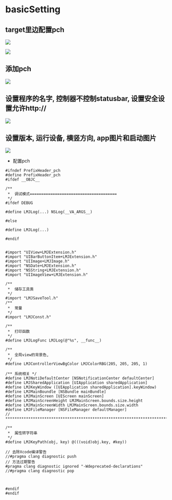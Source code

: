 # basicSetting

## target里边配置pch

![](file:///Users/apple/Desktop/Library/LibrarypPictures/RunNet/0722-0807百思不得姐/Snip20160731_7.png)

![](file:///Users/apple/Desktop/Library/LibrarypPictures/RunNet/0722-0807百思不得姐/Snip20160731_14.png)

## 添加pch

![](file:///Users/apple/Desktop/Library/LibrarypPictures/RunNet/0722-0807百思不得姐/Snip20160731_8.png)

## 设置程序的名字, 控制器不控制statusbar, 设置安全设置允许http://

![](file:///Users/apple/Desktop/Library/LibrarypPictures/RunNet/0722-0807百思不得姐/Snip20160731_10.png)

## 设置版本, 运行设备, 横竖方向, app图片和启动图片

![](/Users/apple/Desktop/Library/LibrarypPictures/RunNet/0722-0807百思不得姐/Snip20160731_12.png)

- 配置pch

```objc
#ifndef PrefixHeader_pch
#define PrefixHeader_pch
#ifdef __OBJC__

/**
 *  调试模式======================================
 */
#ifdef DEBUG

#define LMJLog(...) NSLog(__VA_ARGS__)

#else

#define LMJLog(...)

#endif


#import "UIView+LMJExtension.h"
#import "UIBarButtonItem+LMJExtension.h"
#import "UIImage+LMJImage.h"
#import "NSDate+LMJExtension.h"
#import "NSString+LMJExtension.h"
#import "UIImageView+LMJExtension.h"

/**
 *  储存工具类
 */
#import "LMJSaveTool.h"
/**
 *  常量
 */
#import "LMJConst.h"

/**
 *  打印函数
 */
#define LMJLogFunc LMJLog(@"%s", __func__)

/**
 *  全局view的背景色,
 */
#define LMJControllerViewBgColor LMJColorRBG(205, 205, 205, 1)

/** 系统相关 */
#define LMJNotiDefaultCenter [NSNotificationCenter defaultCenter]
#define LMJSharedApplication [UIApplication sharedApplication]
#define LMJKeyWindow ([UIApplication sharedApplication].keyWindow)
#define LMJMainBoundle [NSBundle mainBundle]
#define LMJMainScreen [UIScreen mainScreen]
#define LMJMainScreenHeight LMJMainScreen.bounds.size.height
#define LMJMainScreenWidth LMJMainScreen.bounds.size.width
#define LMJFileManager [NSFileManager defaultManager]
// ********************************************************************************

/**
 *  属性转字符串
 */
#define LMJKeyPath(obj, key) @(((void)obj.key, #key))

// 去除Xcode编译警告
//#pragma clang diagnostic push
// 方法过期警告
#pragma clang diagnostic ignored "-Wdeprecated-declarations"
//#pragma clang diagnostic pop



#endif
#endif

```
